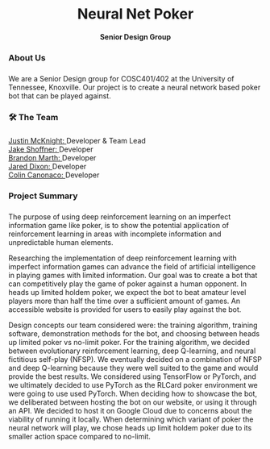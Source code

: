 <div align="center">
    <h1>Neural Net Poker</h1>
    <h4>Senior Design Group</h4>
</div>

###


###

<h3 align="left">About Us</h3>

###

<p align="left">
We are a Senior Design group for COSC401/402 at the University of Tennessee, Knoxville. Our project is to create a neural network based poker bot that can be played against.
</p>

###

<h3 align="left">🛠 The Team</h3>

###

<div align="left">
    <div>
        <a href="https://github.com/JMcknight75" target="_blank">
            Justin McKnight:
        </a>
        Developer & Team Lead
    </div>
    <div>
        <a href="https://github.com/Jxk0be" target="_blank">
            Jake Shoffner:
        </a>
        Developer
    </div>
    <div>
        <a href="https://github.com/Brandon-Marth" target="_blank">
            Brandon Marth:
        </a>
        Developer
    </div>
    <div>
        <a href="https://github.com/jdixon34-cs340" target="_blank">
            Jared Dixon:
        </a>
        Developer
    </div>
    <div>
        <a href="https://github.com/ColinC5" target="_blank">
            Colin Canonaco:
        </a>
        Developer
    </div>
</div>

###

<h3 align="left">Project Summary</h3>

###

<p align="left">
The purpose of using deep reinforcement learning on an imperfect information game like poker, is to show the potential application of reinforcement learning in areas with incomplete information and unpredictable human elements.

Researching the implementation of deep reinforcement learning with imperfect information games can advance the field of artificial intelligence in playing games with limited information. Our goal was to create a bot that can competitively play the game of poker against a human opponent. In heads up limited holdem poker, we expect the bot to beat amateur level players more than half the time over a sufficient amount of games. An accessible website is provided for users to easily play against the bot.

Design concepts our team considered were: the training algorithm, training software, demonstration methods for the bot, and choosing between heads up limited poker vs no-limit poker. For the training algorithm, we decided between evolutionary reinforcement learning, deep Q-learning, and neural fictitious self-play (NFSP). We eventually decided on a combination of NFSP and deep Q-learning because they were well suited to the game and would provide the best results. We considered using TensorFlow or PyTorch, and we ultimately decided to use PyTorch as the RLCard poker environment we were going to use used PyTorch. When deciding how to showcase the bot, we deliberated between hosting the bot on our website, or using it through an API. We decided to host it on Google Cloud due to concerns about the viability of running it locally. When determining which variant of poker the neural network will play, we chose heads up limit holdem poker due to its smaller action space compared to no-limit.
</p>
